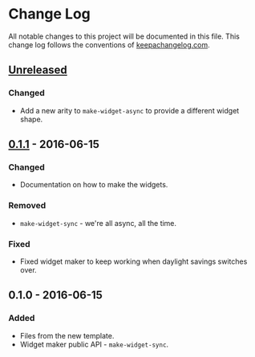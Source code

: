 # Change Log
All notable changes to this project will be documented in this file. This change log follows the conventions of [keepachangelog.com](http://keepachangelog.com/).

## [Unreleased]
### Changed
- Add a new arity to `make-widget-async` to provide a different widget shape.

## [0.1.1] - 2016-06-15
### Changed
- Documentation on how to make the widgets.

### Removed
- `make-widget-sync` - we're all async, all the time.

### Fixed
- Fixed widget maker to keep working when daylight savings switches over.

## 0.1.0 - 2016-06-15
### Added
- Files from the new template.
- Widget maker public API - `make-widget-sync`.

[Unreleased]: https://github.com/your-name/ggplot-demo/compare/0.1.1...HEAD
[0.1.1]: https://github.com/your-name/ggplot-demo/compare/0.1.0...0.1.1
